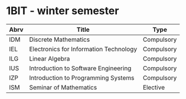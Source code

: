 # 1BIT - winter semester

| Abrv | Title                                  | Type       |
|------|----------------------------------------|------------|
| IDM  | Discrete Mathematics                   | Compulsory |
| IEL  | Electronics for Information Technology | Compulsory |
| ILG  | Linear Algebra                         | Compulsory |
| IUS  | Introduction to Software Engineering   | Compulsory |
| IZP  | Introduction to Programming Systems    | Compulsory |
| ISM  | Seminar of Mathematics                 | Elective   |
